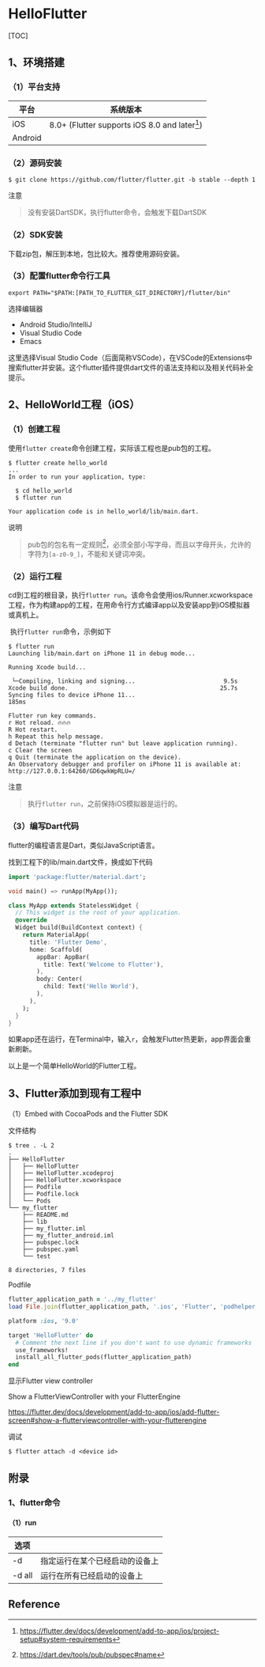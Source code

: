 # HelloFlutter

[TOC]

## 1、环境搭建

### （1）平台支持

| 平台    | 系统版本                                      |
| ------- | --------------------------------------------- |
| iOS     | 8.0+ (Flutter supports iOS 8.0 and later[^2]) |
| Android |                                               |







### （2）源码安装

```shell
$ git clone https://github.com/flutter/flutter.git -b stable --depth 1
```

注意

> 没有安装DartSDK，执行flutter命令，会触发下载DartSDK



### （2）SDK安装

下载zip包，解压到本地，包比较大。推荐使用源码安装。



### （3）配置flutter命令行工具

```shell
export PATH="$PATH:[PATH_TO_FLUTTER_GIT_DIRECTORY]/flutter/bin"
```



选择编辑器

* Android Studio/IntelliJ
* Visual Studio Code
* Emacs

这里选择Visual Studio Code（后面简称VSCode），在VSCode的Extensions中搜索flutter并安装。这个flutter插件提供dart文件的语法支持和以及相关代码补全提示。



## 2、HelloWorld工程（iOS）

### （1）创建工程

使用`flutter create`命令创建工程，实际该工程也是pub包的工程。

```shell
$ flutter create hello_world
...
In order to run your application, type:

  $ cd hello_world
  $ flutter run

Your application code is in hello_world/lib/main.dart.
```

说明

> pub包的包名有一定规则[^1]，必须全部小写字母，而且以字母开头，允许的字符为`[a-z0-9_]`，不能和关键词冲突。



### （2）运行工程

​       cd到工程的根目录，执行`flutter run`。该命令会使用ios/Runner.xcworkspace工程，作为构建app的工程，在用命令行方式编译app以及安装app到iOS模拟器或真机上。

​      执行`flutter run`命令，示例如下

```shell
$ flutter run
Launching lib/main.dart on iPhone 11 in debug mode...
 
Running Xcode build...                                                  
                                                   
 └─Compiling, linking and signing...                         9.5s
Xcode build done.                                           25.7s
Syncing files to device iPhone 11...                               185ms

Flutter run key commands.
r Hot reload. 🔥🔥🔥
R Hot restart.
h Repeat this help message.
d Detach (terminate "flutter run" but leave application running).
c Clear the screen
q Quit (terminate the application on the device).
An Observatory debugger and profiler on iPhone 11 is available at: http://127.0.0.1:64260/GD6qwkWpRLU=/
```



注意

> 执行`flutter run`，之前保持iOS模拟器是运行的。



### （3）编写Dart代码

flutter的编程语言是Dart，类似JavaScript语言。

找到工程下的lib/main.dart文件，换成如下代码

```dart
import 'package:flutter/material.dart';

void main() => runApp(MyApp());

class MyApp extends StatelessWidget {
  // This widget is the root of your application.
  @override
  Widget build(BuildContext context) {
    return MaterialApp(
      title: 'Flutter Demo',
      home: Scaffold(
        appBar: AppBar(
          title: Text('Welcome to Flutter'),
        ),
        body: Center(
          child: Text('Hello World'),
        ),
      ),
    );
  }
}
```

如果app还在运行，在Terminal中，输入`r`，会触发Flutter热更新，app界面会重新刷新。

以上是一个简单HelloWorld的Flutter工程。



## 3、Flutter添加到现有工程中



（1）Embed with CocoaPods and the Flutter SDK

文件结构

```shell
$ tree . -L 2
.
├── HelloFlutter
│   ├── HelloFlutter
│   ├── HelloFlutter.xcodeproj
│   ├── HelloFlutter.xcworkspace
│   ├── Podfile
│   ├── Podfile.lock
│   └── Pods
└── my_flutter
    ├── README.md
    ├── lib
    ├── my_flutter.iml
    ├── my_flutter_android.iml
    ├── pubspec.lock
    ├── pubspec.yaml
    └── test

8 directories, 7 files
```



Podfile

```ruby
flutter_application_path = '../my_flutter'
load File.join(flutter_application_path, '.ios', 'Flutter', 'podhelper.rb')

platform :ios, '9.0'

target 'HelloFlutter' do
  # Comment the next line if you don't want to use dynamic frameworks
  use_frameworks!
  install_all_flutter_pods(flutter_application_path)
end
```





显示Flutter view controller

Show a FlutterViewController with your FlutterEngine

https://flutter.dev/docs/development/add-to-app/ios/add-flutter-screen#show-a-flutterviewcontroller-with-your-flutterengine



调试

```shell
$ flutter attach -d <device id>
```











## 附录

### 1、flutter命令

#### （1）run

| 选项          |                                |
| ------------- | ------------------------------ |
| -d <deviceId> | 指定运行在某个已经启动的设备上 |
| -d all        | 运行在所有已经启动的设备上     |









## Reference

[^1]:https://dart.dev/tools/pub/pubspec#name

[^2]:https://flutter.dev/docs/development/add-to-app/ios/project-setup#system-requirements



